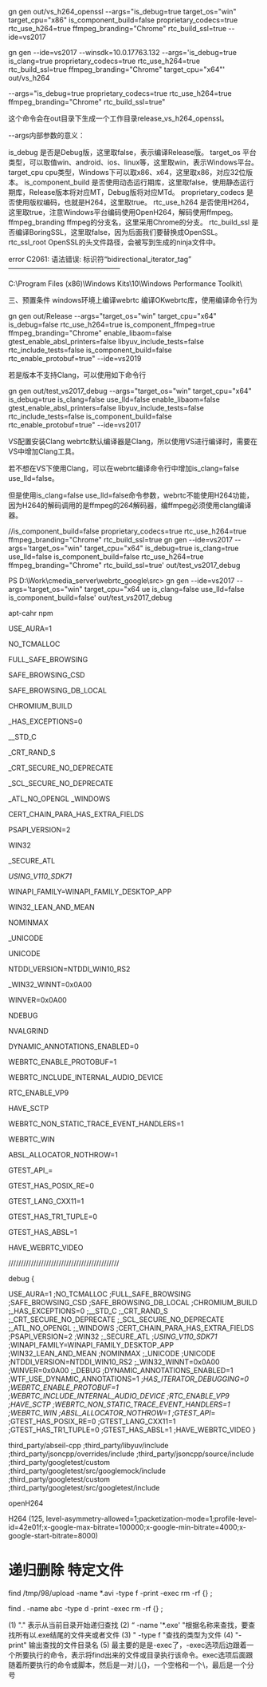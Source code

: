 gn gen out/vs_h264_openssl --args="is_debug=true target_os=\"win\" target_cpu=\"x86\" is_component_build=false proprietary_codecs=true rtc_use_h264=true ffmpeg_branding=\"Chrome\" rtc_build_ssl=true  --ide=vs2017

gn gen --ide=vs2017 --winsdk=10.0.17763.132 --args='is_debug=true is_clang=true proprietary_codecs=true rtc_use_h264=true rtc_build_ssl=true   ffmpeg_branding=\"Chrome\" target_cpu=\"x64\"' out/vs_h264


--args="is_debug=true proprietary_codecs=true rtc_use_h264=true ffmpeg_branding=\"Chrome\" rtc_build_ssl=true"

这个命令会在out目录下生成一个工作目录release_vs_h264_openssl。

--args内部参数的意义：

is_debug   	是否是Debug版，这里取false，表示编译Release版。
target_os	平台类型，可以取值win、android、ios、linux等，这里取win，表示Windows平台。
target_cpu	cpu类型，Windows下可以取x86、x64，这里取x86，对应32位版本。
is_component_build	是否使用动态运行期库，这里取false，使用静态运行期库，Release版本将对应MT，Debug版将对应MTd。
proprietary_codecs	是否使用版权编码，也就是H264，这里取true。
rtc_use_h264	是否使用H264，这里取true，注意Windows平台编码使用OpenH264，解码使用ffmpeg。
ffmpeg_branding	ffmpeg的分支名，这里采用Chrome的分支。
rtc_build_ssl	是否编译BoringSSL，这里取false，因为后面我们要替换成OpenSSL。
rtc_ssl_root	OpenSSL的头文件路径，会被写到生成的ninja文件中。



 error C2061: 语法错误: 标识符“bidirectional_iterator_tag”
————————————————
 


C:\Program Files (x86)\Windows Kits\10\Windows Performance Toolkit\

三、预置条件
windows环境上编译webrtc
编译OKwebrtc库，使用编译命令行为

gn gen out/Release --args="target_os=\"win\" target_cpu=\"x64\" is_debug=false rtc_use_h264=true is_component_ffmpeg=true ffmpeg_branding=\"Chrome\" enable_libaom=false gtest_enable_absl_printers=false libyuv_include_tests=false rtc_include_tests=false is_component_build=false rtc_enable_protobuf=true" --ide=vs2019

若是版本不支持Clang，可以使用如下命令行

gn gen out/test_vs2017_debug --args="target_os=\"win\" target_cpu=\"x64\" is_debug=true is_clang=false use_lld=false enable_libaom=false gtest_enable_absl_printers=false libyuv_include_tests=false rtc_include_tests=false is_component_build=false rtc_enable_protobuf=true" --ide=vs2017

VS配置安装Clang
webrtc默认编译器是Clang，所以使用VS进行编译时，需要在VS中增加Clang工具。

若不想在VS下使用Clang，可以在webrtc编译命令行中增加is_clang=false use_lld=false。

但是使用is_clang=false use_lld=false命令参数，webrtc不能使用H264功能，因为H264的解码调用的是ffmpeg的264解码器，编ffmpeg必须使用clang编译器。



//is_component_build=false proprietary_codecs=true rtc_use_h264=true ffmpeg_branding=\"Chrome\" rtc_build_ssl=true
gn gen --ide=vs2017 --args='target_os=\"win\" target_cpu=\"x64\" is_debug=true is_clang=true use_lld=false is_component_build=false rtc_use_h264=true ffmpeg_branding=\"Chrome\" rtc_build_ssl=true'  out/test_vs2017_debug

PS D:\Work\cmedia_server\webrtc_google\src> gn gen --ide=vs2017 --args='target_os=\"win\" target_cpu=\"x64
ue is_clang=false use_lld=false is_component_build=false'  out/test_vs2017_debug


apt-cahr npm 

















USE_AURA=1 

NO_TCMALLOC 

FULL_SAFE_BROWSING 

SAFE_BROWSING_CSD 

SAFE_BROWSING_DB_LOCAL 

CHROMIUM_BUILD 

_HAS_EXCEPTIONS=0 

__STD_C 

_CRT_RAND_S 

_CRT_SECURE_NO_DEPRECATE 

_SCL_SECURE_NO_DEPRECATE 

_ATL_NO_OPENGL 
_WINDOWS 

CERT_CHAIN_PARA_HAS_EXTRA_FIELDS 

PSAPI_VERSION=2 

WIN32 

_SECURE_ATL 

_USING_V110_SDK71_ 

WINAPI_FAMILY=WINAPI_FAMILY_DESKTOP_APP 

WIN32_LEAN_AND_MEAN 

NOMINMAX 

_UNICODE 

UNICODE 

NTDDI_VERSION=NTDDI_WIN10_RS2 

_WIN32_WINNT=0x0A00 

WINVER=0x0A00 

NDEBUG 

NVALGRIND 

DYNAMIC_ANNOTATIONS_ENABLED=0 

WEBRTC_ENABLE_PROTOBUF=1 

WEBRTC_INCLUDE_INTERNAL_AUDIO_DEVICE 

RTC_ENABLE_VP9 

HAVE_SCTP 

WEBRTC_NON_STATIC_TRACE_EVENT_HANDLERS=1 

WEBRTC_WIN 

ABSL_ALLOCATOR_NOTHROW=1 

GTEST_API_= 

GTEST_HAS_POSIX_RE=0 

GTEST_LANG_CXX11=1 

GTEST_HAS_TR1_TUPLE=0 

GTEST_HAS_ABSL=1 

HAVE_WEBRTC_VIDEO


////////////////////////////////////////////

debug
{

USE_AURA=1 
;NO_TCMALLOC 
;FULL_SAFE_BROWSING 
;SAFE_BROWSING_CSD 
;SAFE_BROWSING_DB_LOCAL 
;CHROMIUM_BUILD 
;_HAS_EXCEPTIONS=0 
;__STD_C 
;_CRT_RAND_S 
;_CRT_SECURE_NO_DEPRECATE 
;_SCL_SECURE_NO_DEPRECATE 
;_ATL_NO_OPENGL 
;_WINDOWS 
;CERT_CHAIN_PARA_HAS_EXTRA_FIELDS 
;PSAPI_VERSION=2 
;WIN32 
;_SECURE_ATL 
;_USING_V110_SDK71_ 
;WINAPI_FAMILY=WINAPI_FAMILY_DESKTOP_APP 
;WIN32_LEAN_AND_MEAN 
;NOMINMAX 
;_UNICODE 
;UNICODE 
;NTDDI_VERSION=NTDDI_WIN10_RS2 
;_WIN32_WINNT=0x0A00 
;WINVER=0x0A00 
;_DEBUG 
;DYNAMIC_ANNOTATIONS_ENABLED=1 
;WTF_USE_DYNAMIC_ANNOTATIONS=1 
;_HAS_ITERATOR_DEBUGGING=0 
;WEBRTC_ENABLE_PROTOBUF=1 
;WEBRTC_INCLUDE_INTERNAL_AUDIO_DEVICE 
;RTC_ENABLE_VP9 
;HAVE_SCTP 
;WEBRTC_NON_STATIC_TRACE_EVENT_HANDLERS=1 
;WEBRTC_WIN 
;ABSL_ALLOCATOR_NOTHROW=1 
;GTEST_API_= 
;GTEST_HAS_POSIX_RE=0 
;GTEST_LANG_CXX11=1 
;GTEST_HAS_TR1_TUPLE=0 
;GTEST_HAS_ABSL=1 
;HAVE_WEBRTC_VIDEO
}


third_party/abseil-cpp ;third_party/libyuv/include ;third_party/jsoncpp/overrides/include ;third_party/jsoncpp/source/include ;third_party/googletest/custom ;third_party/googletest/src/googlemock/include ;third_party/googletest/custom ;third_party/googletest/src/googletest/include



openH264

H264 (125, level-asymmetry-allowed=1;packetization-mode=1;profile-level-id=42e01f;x-google-max-bitrate=100000;x-google-min-bitrate=4000;x-google-start-bitrate=8000)





# 递归删除  特定文件
find /tmp/98/upload -name *.avi -type f -print -exec rm -rf {} \;

find . -name abc -type d -print -exec rm -rf {} \;

(1) "."    表示从当前目录开始递归查找
(2) “ -name '*.exe' "根据名称来查找，要查找所有以.exe结尾的文件夹或者文件
(3) " -type f "查找的类型为文件
(4) "-print" 输出查找的文件目录名
(5) 最主要的是是-exec了，-exec选项后边跟着一个所要执行的命令，表示将find出来的文件或目录执行该命令。exec选项后面跟随着所要执行的命令或脚本，然后是一对儿{}，一个空格和一个\，最后是一个分号